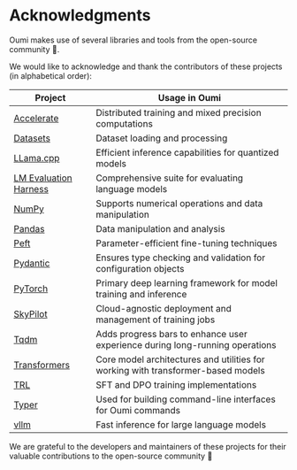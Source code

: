 # Acknowledgments

Oumi makes use of several libraries and tools from the open-source community 🚀.

We would like to acknowledge and thank the contributors of these projects (in alphabetical order):

| Project | Usage in Oumi |
|-------------------|---------------|
| [Accelerate](https://github.com/huggingface/accelerate) | Distributed training and mixed precision computations |
| [Datasets](https://github.com/huggingface/datasets) | Dataset loading and processing |
| [LLama.cpp](https://github.com/ggerganov/llama.cpp) | Efficient inference capabilities for quantized models |
| [LM Evaluation Harness](https://github.com/EleutherAI/lm-evaluation-harness) | Comprehensive suite for evaluating language models |
| [NumPy](https://github.com/numpy/numpy) | Supports numerical operations and data manipulation |
| [Pandas](https://github.com/pandas-dev/pandas) | Data manipulation and analysis |
| [Peft](https://github.com/huggingface/peft) | Parameter-efficient fine-tuning techniques |
| [Pydantic](https://github.com/pydantic/pydantic) | Ensures type checking and validation for configuration objects |
| [PyTorch](https://github.com/pytorch/pytorch) | Primary deep learning framework for model training and inference |
| [SkyPilot](https://github.com/skypilot-org/skypilot) | Cloud-agnostic deployment and management of training jobs |
| [Tqdm](https://github.com/tqdm/tqdm) | Adds progress bars to enhance user experience during long-running operations |
| [Transformers](https://github.com/huggingface/transformers) | Core model architectures and utilities for working with transformer-based models |
| [TRL](https://github.com/huggingface/trl) | SFT and DPO training implementations |
| [Typer](https://github.com/tiangolo/typer) | Used for building command-line interfaces for Oumi commands |
| [vllm](https://github.com/vllm-project/vllm) | Fast inference for large language models |

We are grateful to the developers and maintainers of these projects for their valuable contributions to the open-source community 🙏
